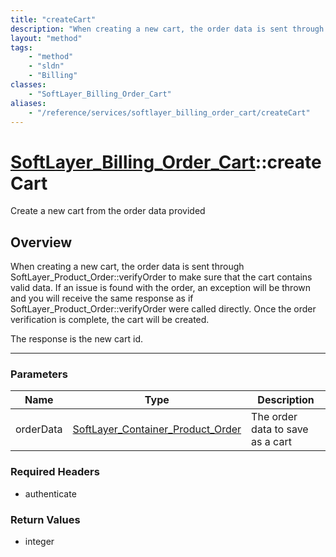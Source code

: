 ```yaml
---
title: "createCart"
description: "When creating a new cart, the order data is sent through SoftLayer_Product_Order::verifyOrder to make sure that the cart... "
layout: "method"
tags:
    - "method"
    - "sldn"
    - "Billing"
classes:
    - "SoftLayer_Billing_Order_Cart"
aliases:
    - "/reference/services/softlayer_billing_order_cart/createCart"
---
```

# [SoftLayer_Billing_Order_Cart](/reference/services/SoftLayer_Billing_Order_Cart)::createCart


Create a new cart from the order data provided


## Overview 
When creating a new cart, the order data is sent through SoftLayer_Product_Order::verifyOrder to make sure that the cart contains valid data. If an issue is found with the order, an exception will be thrown and you will receive the same response as if SoftLayer_Product_Order::verifyOrder were called directly. Once the order verification is complete, the cart will be created. 

The response is the new cart id. 

-----

### Parameters 
|Name | Type | Description |
| --- | --- | --- |
|orderData| <a href='/reference/datatypes/SoftLayer_Container_Product_Order'>SoftLayer_Container_Product_Order </a>| The order data to save as a cart|


### Required Headers
* authenticate


### Return Values
* integer




